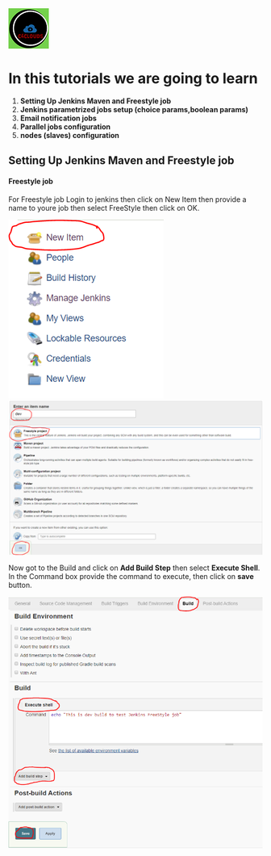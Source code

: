 
<img src="images/c4logo.png">

# In this tutorials we are going to learn
  1. **Setting Up Jenkins Maven and Freestyle job**
  2. **Jenkins parametrized jobs setup (choice params,boolean params)**
  3. **Email notification jobs**
  4. **Parallel jobs configuration**
  5. **nodes (slaves) configuration**


  ## Setting Up Jenkins Maven and Freestyle job

  #### Freestyle job
  For Freestyle job Login to jenkins then click on New Item then provide a name to youre job then select FreeStyle then click on OK.

  <img src="images/Jenkins-New-Item.PNG">

  <img src="images/Jenkins-Dev.PNG">

  Now got to the Build and click on **Add Build Step** then select **Execute Shell**. In the Command box provide the command to execute, then click on **save** button.

  <img src="images/Jenkins-FreeStyle-Job.PNG">